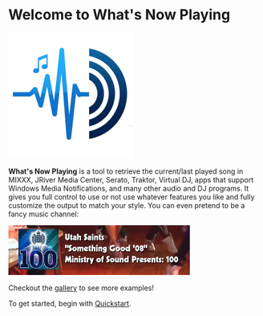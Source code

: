 # Welcome to What's Now Playing

![WNP Logo](images/wnp-logo-small.png)

**What's Now Playing** is a tool to retrieve the current/last played song in MIXXX,
JRiver Media Center, Serato, Traktor, Virtual DJ, apps that support Windows Media
Notifications, and many other audio and DJ programs. It gives you
full control to use or not use whatever features you like and fully customize the output to match
your style. You can even pretend to be a fancy music channel:

![Example MTV-style with cover Image](gallery/images/mtv-with-cover.png)

Checkout the [gallery](gallery.md) to see more examples!

To get started, begin with [Quickstart](quickstart.md).
